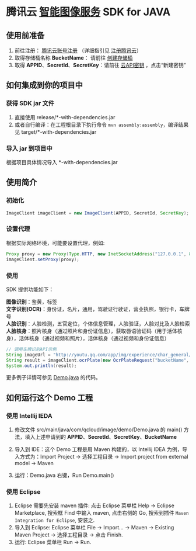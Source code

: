 # 腾讯云 [智能图像服务](https://cloud.tencent.com/document/product/641/12437) SDK for JAVA


## 使用前准备​		
1. 前往注册： [腾讯云账号注册](https://cloud.tencent.com/register) （详细指引见 [注册腾讯云](https://cloud.tencent.com/document/product/378/9603)）
2. 取得存储桶名称 **BucketName**： 请前往 [创建存储桶](https://cloud.tencent.com/document/product/460/10637) 
3. 取得 **APPID**、**SecretId**、**SecretKey**：请前往 [云API密钥](https://console.cloud.tencent.com/cam/capi) ，点击“新建密钥”

## 如何集成到你的项目中
### 获得 SDK jar 文件
1. 直接使用 release/*-with-dependencies.jar
2. 或者自行编译：在工程根目录下执行命令 `mvn assembly:assembly`，编译结果见 target/*-with-dependencies.jar

### 导入 jar 到项目中
根据项目具体情况导入 *-with-dependencies.jar

## 使用简介
### 初始化

```java
ImageClient imageClient = new ImageClient(APPID, SecretId, SecretKey);
```

### 设置代理
根据实际网络环境，可能要设置代理，例如: 

```java
Proxy proxy = new Proxy(Type.HTTP, new InetSocketAddress("127.0.0.1", 8080));
imageClient.setProxy(proxy);
```

### 使用
SDK 提供功能如下：

**图像识别**：鉴黄，标签  
**文字识别(OCR)**：身份证，名片，通用，驾驶证行驶证，营业执照，银行卡，车牌号  
**人脸识别**：人脸检测，五官定位，个体信息管理，人脸验证，人脸对比及人脸检索  
**人脸核身**：照片核身（通过照片和身份证信息），获取唇语验证码（用于活体核身），活体核身（通过视频和照片），活体核身（通过视频和身份证信息）

```java
// 调用车牌识别API示例
String imageUrl = "http://youtu.qq.com/app/img/experience/char_general/icon_ocr_license_3.jpg";
String result = imageClient.ocrPlate(new OcrPlateRequest("bucketName", imageUrl));
System.out.println(result);
```

更多例子详情可参见 [Demo.java](https://github.com/tencentyun/image-java-sdk-v2.0/blob/master/src/main/java/com/qcloud/image/demo/Demo.java) 的代码。

## 如何运行这个 Demo 工程
### 使用 Intellij IEDA
1. 修改文件 src/main/java/com/qcloud/image/demo/Demo.java 的 main() 方法，填入上述申请到的 **APPID**、**SecretId**、**SecretKey**、**BucketName**

2. 导入到 IDE：这个 Demo 工程是用 Maven 构建的，以 Intellij IDEA 为例，导入方式为：Import Project -> 选择工程目录 -> 
  Import project from external model -> Maven
3. 运行：Demo.java 右键，Run Demo.main()

### 使用 Eclipse
1. Eclipse 需要先安装 maven 插件: 点击 Eclipse 菜单栏 Help -> Eclipse Marketplace, 搜索框 Find 中输入 maven, 点击右侧的 Go, 搜索到插件 `Maven Integration for Eclipse`, 安装之.
2. 导入到 Eclipse: Eclipse 菜单栏 File -> Import… -> Maven -> Existing Maven Project -> 选择工程目录 -> 点击 Finish.
3. 运行: Eclipse 菜单栏 Run -> Run.

